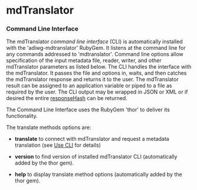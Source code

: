 # mdTranslator

### Command Line Interface 

The mdTranslator *command line interface* (CLI) is automatically installed with the 'adiwg-mdtranslator' RubyGem. It listens at the command line for any commands addressed to 'mdtranslator'.  Command line options allow specification of the input metadata file, reader, writer, and other mdTranslator parameters as listed below.  The CLI handles the interface with the mdTranslator.  It passes the file and options in, waits, and then catches the mdTranslator response and returns it to the user.  The mdTranslator result can be assigned to an application variable or piped to a file as required by the user.  The CLI output may be wrapped in JSON or XML or if desired the entire [responseHash](responseHash.md) can be returned. 

The Command Line Interface uses the RubyGem 'thor' to deliver its functionality.


The translate methods options are:

* __translate__ to connect with mdTranslator and request a metadata translation (see [Use CLI](../use/useCli.md) for details)

* __version__ to find version of installed mdTranslator CLI (automatically added by the thor gem).

* __help__ to display translate method options (automatically added by the thor gem).